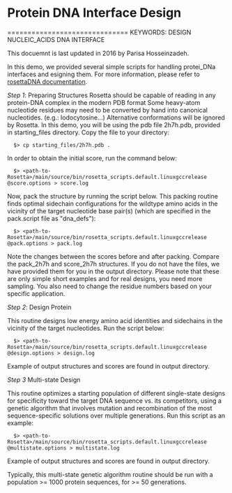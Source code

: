 # Protein DNA Interface Design
==============================
KEYWORDS: DESIGN NUCLEIC_ACIDS DNA INTERFACE

This docuemnt is last updated in 2016 by Parisa Hosseinzadeh.

In this demo, we provided several simple scripts for handling protei\_DNa interfaces and esigning them. For more information, please refer to [rosettaDNA documentation](manual/applications/app_rosettaDNA.dox).

*Step 1*: Preparing Structures
Rosetta should be capable of reading in any protein-DNA complex in the modern PDB format
Some heavy-atom nucleotide residues may need to be converted by hand into canonical nucleotides. (e.g.: Iodocytosine...)
Alternative conformations will be ignored by Rosetta. In this demo, you will be using the pdb file 2h7h.pdb, provided in starting_files directory. Copy the file to your directory:
```
  $> cp starting_files/2h7h.pdb .
```

In order to obtain the initial score, run the command below:
```
  $> <path-to-Rosetta>/main/source/bin/rosetta_scripts.default.linuxgccrelease @score.options > score.log
```
Now, pack the structure by running the script below. This packing routine finds optimal sidechain configurations for the wildtype amino acids in the vicinity of the target nucleotide base pair(s) (which are specified in the pack.script file as "dna_defs"):
```
  $> <path-to-Rosetta>/main/source/bin/rosetta_scripts.default.linuxgccrelease @pack.options > pack.log
```
Note the changes between the scores before and after packing. Compare the pack_2h7h and score_2h7h structures. If you do not have the files, we have provided them for you in the output directory. Please note that these are only simple short examples and for real designs, you need more sampling. You also need to change the residue numbers based on your specific application.

*Step 2*: Design Protein

This routine designs low energy amino acid identities and sidechains in the vicinity of the target nucleotides. Run the script below:
```
  $> <path-to-Rosetta>/main/source/bin/rosetta_scripts.default.linuxgccrelease @design.options > design.log
```
Example of output structures and scores are found in output directory.

*Step 3* Multi-state Design

This routine optimizes a starting population of different single-state designs for specificity toward the target DNA sequence vs. its competitors, using a genetic algorithm that involves mutation and recombination of the most sequence-specific solutions over multiple generations. Run this script as an example:
```
  $> <path-to-Rosetta>/main/source/bin/rosetta_scripts.default.linuxgccrelease @multistate.options > multistate.log
```
Example of output structures and scores are found in output directory.

Typically, this multi-state genetic algorithm routine should be run with a population >= 1000 protein sequences, for >= 50 generations.
